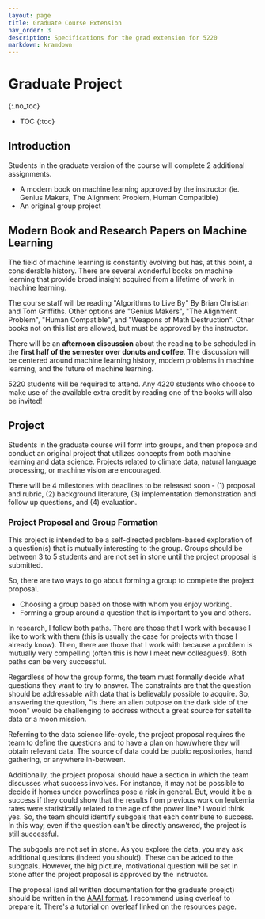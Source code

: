 ```yaml
---
layout: page
title: Graduate Course Extension
nav_order: 3
description: Specifications for the grad extension for 5220
markdown: kramdown
---
```

# Graduate Project
{:.no_toc}

* TOC
{:toc}

## Introduction

Students in the graduate version of the course will complete 2 additional assignments.
- A modern book on machine learning approved by the instructor (ie. Genius Makers, The Alignment Problem, Human Compatible)
- An original group project

## Modern Book and Research Papers on Machine Learning

The field of machine learning is constantly evolving but has, at this point, a considerable history. There are several wonderful books on machine learning that provide broad insight acquired from a lifetime of work in machine learning. 

The course staff will be reading "Algorithms to Live By" By Brian Christian and Tom Griffiths. Other options are "Genius Makers", "The Alignment Problem", "Human Compatible", and "Weapons of Math Destruction". Other books not on this list are allowed, but must be approved by the instructor. 

There will be an **afternoon discussion** about the reading to be scheduled in the **first half of the semester over donuts and coffee**. The discussion will be centered around machine learning history, modern problems in machine learning, and the future of machine learning. 

5220 students will be required to attend. Any 4220 students who choose to make use of the available extra credit by reading one of the books will also be invited!

## Project 

Students in the graduate course will form into groups, and then propose and conduct an original project that utilizes concepts from both machine learning and data science. Projects related to climate data, natural language processing, or machine vision are encouraged. 

There will be 4 milestones with deadlines to be released soon - (1) proposal and rubric, (2) background literature, (3) implementation demonstration and follow up questions, and (4) evaluation. 

### Project Proposal and Group Formation

This project is intended to be a self-directed problem-based exploration of a question(s) that is mutually interesting to the group. Groups should be between 3 to 5 students and are not set in stone until the project proposal is submitted. 

So, there are two ways to go about forming a group to complete the project proposal.
- Choosing a group based on those with whom you enjoy working.
- Forming a group around a question that is important to you and others.

In research, I follow both paths. There are those that I work with because I like to work with them (this is usually the case for projects with those I already know). Then, there are those that I work with because a problem is mutually very compelling (often this is how I meet new colleagues!). Both paths can be very successful. 

Regardless of how the group forms, the team must formally decide what questions they want to try to answer. The constraints are that the question should be addressable with data that is believably possible to acquire. So, answering the question, "is there an alien outpose on the dark side of the moon" would be challenging to address without a great source for satellite data or a moon mission. 

Referring to the data science life-cycle, the project proposal requires the team to define the questions and to have a plan on how/where they will obtain relevant data. The source of data could be public repositories, hand gathering, or anywhere in-between. 

Additionally, the project proposal should have a section in which the team discusses what success involves. For instance, it may not be possible to decide if homes under powerlines pose a risk in general. But, would it be a success if they could show that the results from previous work on leukemia rates were statistically related to the age of the power line? I would think yes. So, the team should identify subgoals that each contribute to success. In this way, even if the question can't be directly answered, the project is still successful. 

The subgoals are not set in stone. As you explore the data, you may ask additional questions (indeed you should). These can be added to the subgoals. However, the big picture, motivational question will be set in stone after the project proposal is approved by the instructor. 

The proposal (and all written documentation for the graduate proejct) should be written in the [AAAI format](https://www.google.com/url?sa=t&source=web&rct=j&opi=89978449&url=https://www.overleaf.com/latex/templates/aaai-press-latex-template/jymjdgdpdmxp&ved=2ahUKEwjS6uLAw4yLAxWXtYQIHZVfMIMQFnoECBIQAQ&usg=AOvVaw3HYp1UaLKI7zLDcSnmqOAt). I recommend using overleaf to prepare it. There's a tutorial on overleaf linked on the resources [page](../resources).



